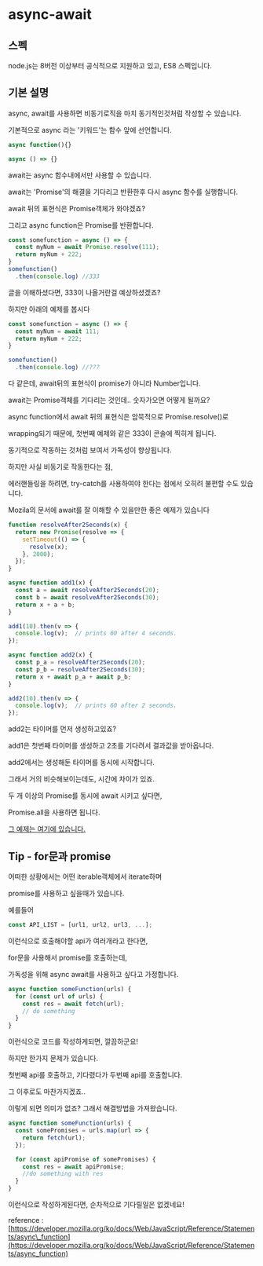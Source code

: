 # async-await

## 스펙

node.js는 8버전 이상부터 공식적으로 지원하고 있고, ES8 스펙입니다.

## 기본 설명

async, await를 사용하면 비동기로직을 마치 동기적인것처럼 작성할 수 있습니다.

기본적으로 async 라는 '키워드'는 함수 앞에 선언합니다.

```javascript
async function(){}

async () => {}
```

await는 async 함수내에서만 사용할 수 있습니다.

await는 'Promise'의 해결을 기다리고 반환한후 다시 async 함수를 실행합니다.

await 뒤의 표현식은 Promise객체가 와야겠죠?

그리고 async function은 Promise를 반환합니다.

```javascript
const somefunction = async () => {
  const myNum = await Promise.resolve(111);
  return myNum + 222;
}
somefunction()
  .then(console.log) //333
```

글을 이해하셨다면, 333이 나올거란걸 예상하셨겠죠?

하지만 아래의 예제를 봅시다

```javascript
const somefunction = async () => {
  const myNum = await 111;
  return myNum + 222;
}

somefunction()
  .then(console.log) //???
```

다 같은데, await뒤의 표현식이 promise가 아니라 Number입니다.

await는 Promise객체를 기다리는 것인데.. 숫자가오면 어떻게 될까요?

async function에서 await 뒤의 표현식은 암묵적으로 Promise.resolve\(\)로

wrapping되기 때문에, 첫번째 예제와 같은 333이 콘솔에 찍히게 됩니다.

동기적으로 작동하는 것처럼 보여서 가독성이 향상됩니다.

하지만 사실 비동기로 작동한다는 점,

에러핸들링을 하려면, try-catch를 사용하여야 한다는 점에서 오히려 불편할 수도 있습니다.

Mozila의 문서에 await를 잘 이해할 수 있을만한 좋은 예제가 있습니다

```javascript
function resolveAfter2Seconds(x) {
  return new Promise(resolve => {
    setTimeout(() => {
      resolve(x);
    }, 2000);
  });
}

async function add1(x) {
  const a = await resolveAfter2Seconds(20);
  const b = await resolveAfter2Seconds(30);
  return x + a + b;
}

add1(10).then(v => {
  console.log(v);  // prints 60 after 4 seconds.
});

async function add2(x) {
  const p_a = resolveAfter2Seconds(20);
  const p_b = resolveAfter2Seconds(30);
  return x + await p_a + await p_b;
}

add2(10).then(v => {
  console.log(v);  // prints 60 after 2 seconds.
});
```

add2는 타이머를 먼저 생성하고있죠?

add1은 첫번째 타이머를 생성하고 2초를 기다려서 결과값을 받아옵니다.

add2에서는 생성해둔 타이머를 동시에 시작합니다.

그래서 거의 비슷해보이는데도, 시간에 차이가 있죠.

두 개 이상의 Promise를 동시에 await 시키고 싶다면,

Promise.all을 사용하면 됩니다.

[그 예제는 여기에 있습니다.](../api/promise.md)

## Tip - for문과 promise

어떠한 상황에서는 어떤 iterable객체에서 iterate하며

promise를 사용하고 싶을때가 있습니다.

예를들어

```javascript
const API_LIST = [url1, url2, url3, ...];
```

이런식으로 호출해야할 api가 여러개라고 한다면,

for문을 사용해서 promise를 호출하는데,

가독성을 위해 async await를 사용하고 싶다고 가정합니다.

```javascript
async function someFunction(urls) {
  for (const url of urls) {
    const res = await fetch(url);
    // do something
  }
}
```

이런식으로 코드를 작성하게되면, 깔끔하군요!

하지만 한가지 문제가 있습니다.

첫번째 api를 호출하고, 기다렸다가 두번째 api를 호출합니다.

그 이후로도 마찬가지겠죠..

이렇게 되면 의미가 없죠? 그래서 해결방법을 가져왔습니다.

```javascript
async function someFunction(urls) {
  const somePromises = urls.map(url => {
    return fetch(url);
  });

  for (const apiPromise of somePromises) {
    const res = await apiPromise;
    //do something with res
  }
}
```

이런식으로 작성하게된다면, 순차적으로 기다릴일은 없겠네요!

reference : [https://developer.mozilla.org/ko/docs/Web/JavaScript/Reference/Statements/async\_function](https://developer.mozilla.org/ko/docs/Web/JavaScript/Reference/Statements/async_function)

